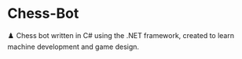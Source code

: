 # Chess-Bot
♟️ Chess bot written in C# using the .NET framework, created to learn machine development and game design.
